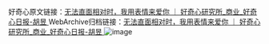 好奇心原文链接：[无法直面相对时，我用表情来爱你 ｜ 好奇心研究所_商业_好奇心日报-胡昱 ](https://www.qdaily.com/articles/11686.html)
WebArchive归档链接：[无法直面相对时，我用表情来爱你 ｜ 好奇心研究所_商业_好奇心日报-胡昱 ](http://web.archive.org/web/20190623170908/https://www.qdaily.com/articles/11686.html)
![image](http://ww3.sinaimg.cn/large/007d5XDply1g3wafwolt3j30u03rme81)